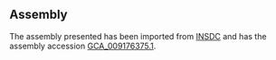 
Assembly
--------

The assembly presented has been imported from 
[INSDC](http://www.insdc.org) and has the assembly accession
[GCA\_009176375.1](http://www.ebi.ac.uk/ena/data/view/GCA_009176375.1).

